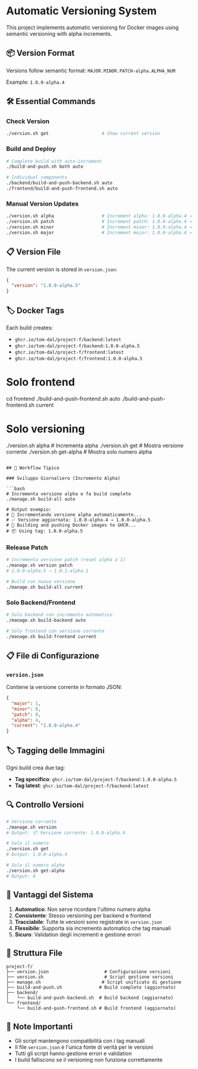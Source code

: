 # Automatic Versioning System

This project implements automatic versioning for Docker images using semantic versioning with alpha increments.

## 📦 Version Format

Versions follow semantic format: `MAJOR.MINOR.PATCH-alpha.ALPHA_NUM`

Example: `1.0.0-alpha.4`

## 🛠️ Essential Commands

### Check Version
```bash
./version.sh get                    # Show current version
```

### Build and Deploy
```bash
# Complete build with auto-increment
./build-and-push.sh both auto

# Individual components  
./backend/build-and-push-backend.sh auto
./frontend/build-and-push-frontend.sh auto
```

### Manual Version Updates
```bash
./version.sh alpha                  # Increment alpha: 1.0.0-alpha.4 → 1.0.0-alpha.5
./version.sh patch                  # Increment patch: 1.0.0-alpha.4 → 1.0.1-alpha.1
./version.sh minor                  # Increment minor: 1.0.0-alpha.4 → 1.1.0-alpha.1
./version.sh major                  # Increment major: 1.0.0-alpha.4 → 2.0.0-alpha.1
```

## 📋 Version File

The current version is stored in `version.json`:
```json
{
  "version": "1.0.0-alpha.5"
}
```

## 🏷️ Docker Tags

Each build creates:
- `ghcr.io/tom-dal/project-f/backend:latest`
- `ghcr.io/tom-dal/project-f/backend:1.0.0-alpha.5`
- `ghcr.io/tom-dal/project-f/frontend:latest`  
- `ghcr.io/tom-dal/project-f/frontend:1.0.0-alpha.5`

# Solo frontend
cd frontend
./build-and-push-frontend.sh auto
./build-and-push-frontend.sh current

# Solo versioning
./version.sh alpha                   # Incrementa alpha
./version.sh get                     # Mostra versione corrente
./version.sh get-alpha              # Mostra solo numero alpha
```

## 🔄 Workflow Tipico

### Sviluppo Giornaliero (Incremento Alpha)

```bash
# Incrementa versione alpha e fa build completo
./manage.sh build-all auto

# Output esempio:
# 🔄 Incrementando versione alpha automaticamente...
# ✅ Versione aggiornata: 1.0.0-alpha.4 → 1.0.0-alpha.5
# 🐳 Building and pushing Docker images to GHCR...
# 📦 Using tag: 1.0.0-alpha.5
```

### Release Patch

```bash
# Incrementa versione patch (reset alpha a 1)
./manage.sh version patch
# 1.0.0-alpha.5 → 1.0.1-alpha.1

# Build con nuova versione
./manage.sh build-all current
```

### Solo Backend/Frontend

```bash
# Solo backend con incremento automatico
./manage.sh build-backend auto

# Solo frontend con versione corrente
./manage.sh build-frontend current
```

## 📋 File di Configurazione

### `version.json`
Contiene la versione corrente in formato JSON:

```json
{
  "major": 1,
  "minor": 0,
  "patch": 0,
  "alpha": 4,
  "current": "1.0.0-alpha.4"
}
```

## 🏷️ Tagging delle Immagini

Ogni build crea due tag:
- **Tag specifico**: `ghcr.io/tom-dal/project-f/backend:1.0.0-alpha.5`
- **Tag latest**: `ghcr.io/tom-dal/project-f/backend:latest`

## 🔍 Controllo Versioni

```bash
# Versione corrente
./manage.sh version
# Output: 📦 Versione corrente: 1.0.0-alpha.4

# Solo il numero
./version.sh get
# Output: 1.0.0-alpha.4

# Solo il numero alpha
./version.sh get-alpha  
# Output: 4
```

## 🎯 Vantaggi del Sistema

1. **Automatico**: Non serve ricordare l'ultimo numero alpha
2. **Consistente**: Stesso versioning per backend e frontend
3. **Tracciabile**: Tutte le versioni sono registrate in `version.json`
4. **Flessibile**: Supporta sia incremento automatico che tag manuali
5. **Sicuro**: Validation degli incrementi e gestione errori

## 📁 Struttura File

```
project-f/
├── version.json                     # Configurazione versioni
├── version.sh                       # Script gestione versioni
├── manage.sh                       # Script unificato di gestione
├── build-and-push.sh              # Build completo (aggiornato)
├── backend/
│   └── build-and-push-backend.sh  # Build backend (aggiornato)
└── frontend/
    └── build-and-push-frontend.sh # Build frontend (aggiornato)
```

## 🚨 Note Importanti

- Gli script mantengono compatibilità con i tag manuali
- Il file `version.json` è l'unica fonte di verità per le versioni
- Tutti gli script hanno gestione errori e validation
- I build falliscono se il versioning non funziona correttamente
